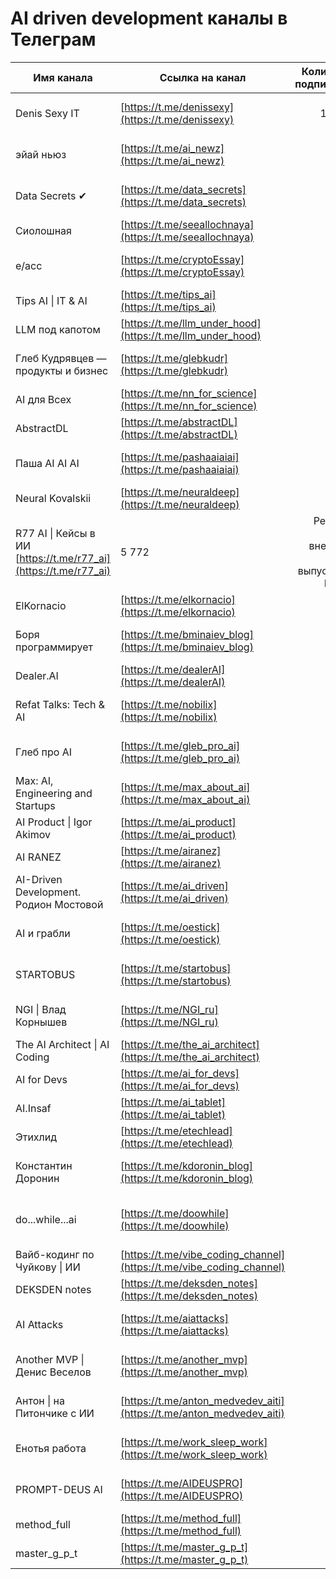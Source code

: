 # AI driven development каналы в Телеграм 

| Имя канала                             | Ссылка на канал                                              |                                               Количество подписчиков | Описание канала                                       |                                                    |
| -------------------------------------- | ------------------------------------------------------------ | -------------------------------------------------------------------: | ----------------------------------------------------- | -------------------------------------------------- |
| Denis Sexy IT                          | [https://t.me/denissexy](https://t.me/denissexy)             |                                                              114 098 | Личный блог Дениса Ширяева про технологии.            |                                                    |
| эйай ньюз                              | [https://t.me/ai_newz](https://t.me/ai_newz)                 |                                                               81 812 | Новости из мира AI с авторским мнением (ex-Meta).     |                                                    |
| Data Secrets ✔                         | [https://t.me/data_secrets](https://t.me/data_secrets)       |                                                               77 255 | Канал «Главный по машинному обучению».                |                                                    |
| Сиолошная                              | [https://t.me/seeallochnaya](https://t.me/seeallochnaya)     |                                                               66 944 | Новости и мысли о NLP, VR и космосе.                  |                                                    |
| e/acc                                  | [https://t.me/cryptoEssay](https://t.me/cryptoEssay)         |                                                               56 958 | Про будущее: AI, web3, технологии и общество.         |                                                    |
| Tips AI \| IT & AI                     |  [https://t.me/tips_ai](https://t.me/tips_ai) | 21 596       | Сервисы и технологии IT/AI; автор @igortru.        |
| LLM под капотом                        | [https://t.me/llm_under_hood](https://t.me/llm_under_hood)   |                                                               19 660 | Разработка продуктов на базе LLM/ChatGPT.             |                                                    |
| Глеб Кудрявцев — продукты и бизнес     | [https://t.me/glebkudr](https://t.me/glebkudr)               |                                                               16 760 | Предпринимательство и продукты; ссылки на блог по AI. |                                                    |
| AI для Всех                            | [https://t.me/nn_for_science](https://t.me/nn_for_science)   |                                                               14 555 | Про ИИ простыми словами.                              |                                                    |
| AbstractDL                             | [https://t.me/abstractDL](https://t.me/abstractDL)           |                                                               11 591 | Коротко про классные штуки в CV, NLP и AI.            |                                                    |
| Паша AI AI AI                          | [https://t.me/pashaaiaiai](https://t.me/pashaaiaiai)         |                                                                9 478 | Технологии в бизнесе; автор — Павел Воронин.          |                                                    |
| Neural Kovalskii                       | [https://t.me/neuraldeep](https://t.me/neuraldeep)           |                                                                8 535 | Head of AI; проекты B2C/B2B RAG и др.                 |                                                    |
| R77 AI \| Кейсы в ИИ                    [https://t.me/r77_ai](https://t.me/r77_ai) | 5 772            | Реальные кейсы внедрения ИИ (от выпускников МФТИ). |
| ElKornacio                             | [https://t.me/elkornacio](https://t.me/elkornacio)           |                                                                6 063 | Авторский канал про технологии и бизнес.              |                                                    |
| Боря программирует                     | [https://t.me/bminaiev_blog](https://t.me/bminaiev_blog)     |                                                                6 640 | Истории про соревнования, Rust и т.п.                 |                                                    |
| Dealer.AI                              | [https://t.me/dealerAI](https://t.me/dealerAI)               |                                                               10 141 | Канал о мире AI: ML, DL, NLP/NLU, RL и др.            |                                                    |
| Refat Talks: Tech & AI                 | [https://t.me/nobilix](https://t.me/nobilix)                 |                                                                3 496 | Заметки про технологии, GenAI и стартапы.             |                                                    |
| Глеб про AI                            | [https://t.me/gleb_pro_ai](https://t.me/gleb_pro_ai)         |                                                                3 335 | Тулы для кодинга, агенты; связан с @glebkudr.         |                                                    |
| Max: AI, Engineering and Startups      | [https://t.me/max_about_ai](https://t.me/max_about_ai)       |                                                                3 031 | Авторский канал про ИИ, разработку и стартапы.        |                                                    |
| AI Product \| Igor Akimov              | [https://t.me/ai_product](https://t.me/ai_product) | 2 993   | Про продуктовый менеджмент и AI.                   |
| AI RANEZ                               | [https://t.me/airanez](https://t.me/airanez)                 |                                                                3 901 | Канал об AI; ссылки на YouTube и чат.                 |                                                    |
| AI-Driven Development. Родион Мостовой | [https://t.me/ai_driven](https://t.me/ai_driven)             |                                                                2 076 | AI в разработке, продукты с LLM, иногда .NET.         |                                                    |
| AI и грабли                            | [https://t.me/oestick](https://t.me/oestick)                 |                                                                2 184 | Внедрение AI в бизнес, кейсы и «грабли».              |                                                    |
| STARTOBUS                              | [https://t.me/startobus](https://t.me/startobus)             |                                                                2 060 | Запуск идей с AI: гайды, инструменты, кейсы.          |                                                    |
| NGI \| Влад Корнышев                   | [https://t.me/NGI_ru](https://t.me/NGI_ru) | 2 023           | AI и Product Management; автор @vladkor97.         |
| The AI Architect \| AI Coding          | [https://t.me/the_ai_architect](https://t.me/the_ai_architect) | 1 625                                                 | Практики AI‑coding без «магии».                    |
| AI for Devs                            | [https://t.me/ai_for_devs](https://t.me/ai_for_devs)         |                                                                1 250 | Инструменты и кейсы для разработчиков.                |                                                    |
| AI.Insaf                               | [https://t.me/ai_tablet](https://t.me/ai_tablet)             |                                                                1 122 | Личный канал Инсафа Ашрапова (Lead DS).               |                                                    |
| Этихлид                                | [https://t.me/etechlead](https://t.me/etechlead)             |                                                                2 706 | Мысли об AI, IT и спорте; техлид.                     |                                                    |
| Константин Доронин                     | [https://t.me/kdoronin_blog](https://t.me/kdoronin_blog)     |                                                                  917 | Личный блог Константина Доронина.                     |                                                    |
| do...while...ai                        | [https://t.me/doowhile](https://t.me/doowhile)               |                                                                  793 | Заметки «ненастоящего программиста» про ИИ.           |                                                    |
| Вайб-кодинг по Чуйкову \| ИИ           | [https://t.me/vibe_coding_channel](https://t.me/vibe_coding_channel) | 667                                                   | ИИ в разработке и вайб‑кодинг.                     |
| DEKSDEN notes                          | [https://t.me/deksden_notes](https://t.me/deksden_notes)     |                                                                  360 | Заметки: AI SWE, инструменты, ссылки.                 |                                                    |
| AI Attacks                             | [https://t.me/aiattacks](https://t.me/aiattacks)             |                                                                  320 | Про безопасность ML/нейросетей, защищённые модели.    |                                                    |
| Another MVP \| Денис Веселов           |                 [https://t.me/another_mvp](https://t.me/another_mvp) | 280                                                   | Заметки тимлида о менеджменте и стартапах.         |
| Антон \| на Питончике с ИИ             | [https://t.me/anton_medvedev_aiti](https://t.me/anton_medvedev_aiti) | 95                                                    | Чат‑боты, автоматизации, интеграции ChatGPT.       |
| Енотья работа                          | [https://t.me/work_sleep_work](https://t.me/work_sleep_work) |                                                                   58 | Как делать всё (не)правильно и чтобы получалось.      |                                                    |
| PROMPT-DEUS AI                         | [https://t.me/AIDEUSPRO](https://t.me/AIDEUSPRO)             |                                                                   19 | Мастерская ИИ‑кодинга и цифрового мышления.           |                                                    |
| method_full                            | [https://t.me/method_full](https://t.me/method_full)         |                                                                    — | —                                                     |                                                    |
| master_g_p_t                           | [https://t.me/master_g_p_t](https://t.me/master_g_p_t)       |                                                                    — | —                                                     |                                                    |0
